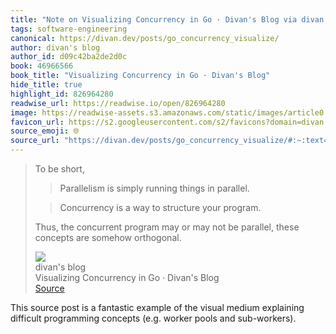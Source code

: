 ```yaml
---
title: "Note on Visualizing Concurrency in Go · Divan's Blog via divan's blog"
tags: software-engineering
canonical: https://divan.dev/posts/go_concurrency_visualize/
author: divan's blog
author_id: d09c42ba2de2d0c
book: 46966566
book_title: "Visualizing Concurrency in Go · Divan's Blog"
hide_title: true
highlight_id: 826964280
readwise_url: https://readwise.io/open/826964280
image: https://readwise-assets.s3.amazonaws.com/static/images/article0.00998d930354.png
favicon_url: https://s2.googleusercontent.com/s2/favicons?domain=divan.dev
source_emoji: 🌐
source_url: "https://divan.dev/posts/go_concurrency_visualize/#:~:text=To%20be%20short%2C,are%20somehow%20orthogonal."
---
```


> To be short,
> 
> > Parallelism is simply running things in parallel.
> 
> > Concurrency is a way to structure your program.
> 
> Thus, the concurrent program may or may not be parallel, these concepts are somehow orthogonal.
> <div class="quoteback-footer"><div class="quoteback-avatar"><img class="mini-favicon" src="https://s2.googleusercontent.com/s2/favicons?domain=divan.dev"></div><div class="quoteback-metadata"><div class="metadata-inner"><span style="display:none">FROM:</span><div aria-label="divan's blog" class="quoteback-author"> divan's blog</div><div aria-label="Visualizing Concurrency in Go · Divan's Blog" class="quoteback-title"> Visualizing Concurrency in Go · Divan's Blog</div></div></div><div class="quoteback-backlink"><a target="_blank" aria-label="go to the full text of this quotation" rel="noopener" href="https://divan.dev/posts/go_concurrency_visualize/#:~:text=To%20be%20short%2C,are%20somehow%20orthogonal." class="quoteback-arrow"> Source</a></div></div>

This source post is a fantastic example of the visual medium explaining difficult programming concepts (e.g. worker pools and sub-workers).